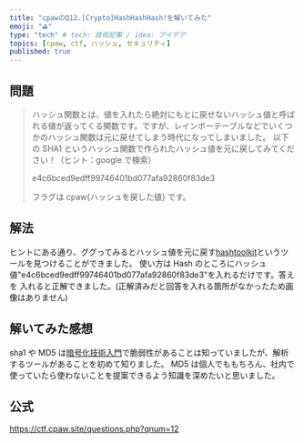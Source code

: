 ```yaml
---
title: "cpawのQ12.[Crypto]HashHashHash!を解いてみた"
emoji: "⛳️"
type: "tech" # tech: 技術記事 / idea: アイデア
topics: [cpaw, ctf, ハッシュ, セキュリティ]
published: true
---
```


## 問題

> ハッシュ関数とは、値を入れたら絶対にもとに戻せないハッシュ値と呼ばれる値が返ってくる関数です。ですが、レインボーテーブルなどでいくつかのハッシュ関数は元に戻せてしまう時代になってしまいました。
> 以下の SHA1 というハッシュ関数で作られたハッシュ値を元に戻してみてください！（ヒント：google で検索）
>
> e4c6bced9edff99746401bd077afa92860f83de3
>
> フラグは
> cpaw{ハッシュを戻した値}
> です。

## 解法

ヒントにある通り、ググってみるとハッシュ値を元に戻す[hashtoolkit](https://hashtoolkit.com/decrypt-md5-hash/)というツールを見つけることができました。
使い方は Hash のところにハッシュ値"e4c6bced9edff99746401bd077afa92860f83de3"を入れるだけです。答えを 入れると正解できました。(正解済みだと回答を入れる箇所がなかったため画像はありません)

## 解いてみた感想

sha1 や MD5 は[暗号化技術入門](https://www.sbcr.jp/product/4797382228/)で脆弱性があることは知っていましたが、解析するツールがあることを初めて知りました。 MD5 は個人でももちろん、社内で使っていたら使わないことを提案できるよう知識を深めたいと思いました。

## 公式

https://ctf.cpaw.site/questions.php?qnum=12

